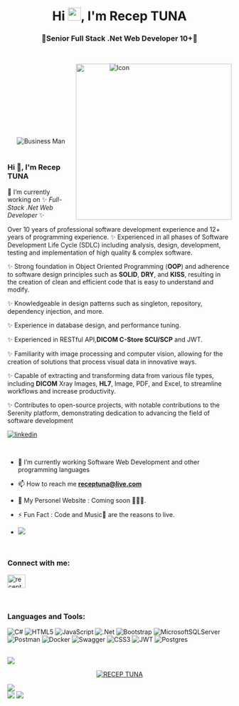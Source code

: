 <h1 align="center">Hi <img src="https://media.giphy.com/media/hvRJCLFzcasrR4ia7z/giphy.gif" width="29px">, I'm Recep TUNA</h1>
<h3 align="center">🌟Senior Full Stack .Net Web Developer 10+🌟</h3>

<br>

<p><img align="right" style="height:350px;" src="https://serenity.is/Content/frontend/img/masthead-icon.webp?v=FYwA68W8ccFd_vDEAZHRjw" alt="" /></p>

<style>
  .masthead__style-watter {
    position: relative;
    background-repeat: no-repeat;
    background-position: bottom left;
    background-size: 100% auto;
    padding-bottom: 170px
}

@media(max-width: 991px) {
    .masthead__style-watter {
        padding-bottom:80px;
        text-align: center
    }
}

@media(max-width: 767px) {
    .masthead__style-watter {
        padding-bottom:60px
    }
}

.masthead__style-watter--image {
    position: relative;
    display: block;
    text-align: center;
    padding-top: 165px
}

@media(max-width: 767px) {
    .masthead__style-watter--image {
        padding-top:120px
    }
}

.masthead__style-watter--icon {
    position: absolute;
    display: block;
    width: 100%;
    height: auto;
    z-index: 9;
    top: 0;
    animation-duration: 4.5s;
    transition: all .3s ease-in-out
}
</style>

<div class="masthead__style-watter--image">
                        <div class="masthead__style-watter--icon flyIn">
                            <img src="https://serenity.is/Content/frontend/img/masthead-icon.webp?v=FYwA68W8ccFd_vDEAZHRjw" class="img-fluid" alt="Icon">
                        </div>
                        <img src="https://serenity.is/Content/frontend/img/businessman-meditating.webp?v=ZfK6ccVV4Yb5lTmkK4CkqQ" class="img-fluid" alt="Business Man">
                    </div>

<br>


### Hi 👋, I'm Recep TUNA

🔭 I’m currently working on  ✨ _Full-Stack .Net Web Developer_ ✨

 Over 10 years of professional software development experience and 12+ years
of programming experience.
✨ Experienced in all phases of Software Development Life Cycle (SDLC)
including analysis, design, development, testing and implementation of high
quality & complex software.

✨ Strong foundation in Object Oriented Programming (**OOP**) and adherence to
software design principles such as **SOLID**, **DRY**, and **KISS**, resulting in the
creation of clean and efficient code that is easy to understand and modify.

✨ Knowledgeable in design patterns such as singleton, repository, dependency
injection, and more.

✨ Experience in database design, and performance tuning.

✨ Experienced in RESTful API,**DICOM C-Store SCU/SCP** and JWT.

✨ Familiarity with image processing and computer vision, allowing for the
creation of solutions that process visual data in innovative ways.

✨ Capable of extracting and transforming data from various file types, including **DICOM** Xray Images, **HL7**,
Image, PDF, and Excel, to streamline workflows and increase productivity.

✨ Contributes to open-source projects, with notable contributions to the Serenity
platform, demonstrating dedication to advancing the field of software
development

[![linkedin](https://img.shields.io/badge/Linkedin-000000?style=for-the-badge&logo=Linkedin&logoColor=white)](https://www.linkedin.com/in/receptuna81/)

<br>

- 🌱 I’m currently working Software Web Development and other programming languages

- 📫 How to reach me **receptuna@live.com**
  
- 🚀 My Personel Website : Coming soon 👩🏻‍💻.

- ⚡ Fun Fact : Code and Music🎵 are the reasons to live.

- [![](https://visitcount.itsvg.in/api?id=receptuna&icon=0&color=12)](https://visitcount.itsvg.in)
 
<br>

<h3 align="left">Connect with me:</h3>

<p align="left">
  <a href="https://www.linkedin.com/in/receptuna81/" target="blank"><img align="center"
      src="https://raw.githubusercontent.com/rahuldkjain/github-profile-readme-generator/master/src/images/icons/Social/linked-in-alt.svg"
      alt="receptuna" height="30" width="40" /></a>
</p>

<br>

<!-- Languages and Tools -->
<h3 align="left">Languages and Tools:</h3>
<p align="left" witdh="320" height="320">
  <img src="https://img.shields.io/badge/c%23-%23239120.svg?style=for-the-badge&amp;logo=c-sharp&amp;logoColor=white" alt="C#"> 
  <img src="https://img.shields.io/badge/html5-%23E34F26.svg?style=for-the-badge&amp;logo=html5&amp;logoColor=white" alt="HTML5"> 
  <img src="https://img.shields.io/badge/javascript-%23323330.svg?style=for-the-badge&amp;logo=javascript&amp;logoColor=%23F7DF1E" alt="JavaScript"> 
  <img src="https://img.shields.io/badge/.NET-5C2D91?style=for-the-badge&amp;logo=.net&amp;logoColor=white" alt=".Net"> 
  <img src="https://img.shields.io/badge/bootstrap-%23563D7C.svg?style=for-the-badge&amp;logo=bootstrap&amp;logoColor=white" alt="Bootstrap"> 
  <img src="https://img.shields.io/badge/Microsoft%20SQL%20Sever-CC2927?style=for-the-badge&amp;logo=microsoft%20sql%20server&amp;logoColor=white" alt="MicrosoftSQLServer"> 
  <img src="https://img.shields.io/badge/Postman-FF6C37?style=for-the-badge&amp;logo=postman&amp;logoColor=white" alt="Postman"> 
  <img src="https://img.shields.io/badge/docker-%230db7ed.svg?style=for-the-badge&amp;logo=docker&amp;logoColor=white" alt="Docker"> 
  <img src="https://img.shields.io/badge/-Swagger-%23Clojure?style=for-the-badge&amp;logo=swagger&amp;logoColor=white" alt="Swagger"> 
  <img src="https://img.shields.io/badge/css3-%231572B6.svg?style=for-the-badge&amp;logo=css3&amp;logoColor=white" alt="CSS3">  
  <img src="https://img.shields.io/badge/JWT-black?style=for-the-badge&amp;logo=JSON%20web%20tokens" alt="JWT"> 
  <img src="https://img.shields.io/badge/postgres-%23316192.svg?style=for-the-badge&amp;logo=postgresql&amp;logoColor=white" alt="Postgres">
</p>

<br>

<img src="https://user-images.githubusercontent.com/73097560/115834477-dbab4500-a447-11eb-908a-139a6edaec5c.gif"> 

<p align="center"> 
  <a href="https://github.com/ryo-ma/github-profile-trophy"><img src="https://github-profile-trophy.vercel.app/?username=receptuna&&row=1&theme=radical" alt="RECEP TUNA" /></a>
</p>

<img src="https://user-images.githubusercontent.com/73097560/115834477-dbab4500-a447-11eb-908a-139a6edaec5c.gif"> 

<br>

<img src="https://user-images.githubusercontent.com/73097560/115834477-dbab4500-a447-11eb-908a-139a6edaec5c.gif"> 



<img src="https://user-images.githubusercontent.com/73097560/115834477-dbab4500-a447-11eb-908a-139a6edaec5c.gif"> 

<br>


